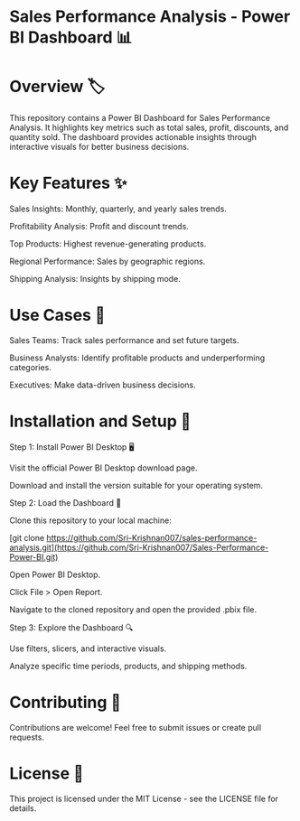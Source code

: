 # Sales Performance Analysis - Power BI Dashboard 📊

# Overview 🏷️

This repository contains a Power BI Dashboard for Sales Performance Analysis. It highlights key metrics such as total sales, profit, discounts, and quantity sold. The dashboard provides actionable insights through interactive visuals for better business decisions.

# Key Features ✨

Sales Insights: Monthly, quarterly, and yearly sales trends.

Profitability Analysis: Profit and discount trends.

Top Products: Highest revenue-generating products.

Regional Performance: Sales by geographic regions.

Shipping Analysis: Insights by shipping mode.

# Use Cases 💼

Sales Teams: Track sales performance and set future targets.

Business Analysts: Identify profitable products and underperforming categories.

Executives: Make data-driven business decisions.

# Installation and Setup 🚀

Step 1: Install Power BI Desktop 🖥️

Visit the official Power BI Desktop download page.

Download and install the version suitable for your operating system.

Step 2: Load the Dashboard 📂

Clone this repository to your local machine:

[git clone https://github.com/Sri-Krishnan007/sales-performance-analysis.git](https://github.com/Sri-Krishnan007/Sales-Performance-Power-BI.git)

Open Power BI Desktop.

Click File > Open Report.

Navigate to the cloned repository and open the provided .pbix file.

Step 3: Explore the Dashboard 🔍

Use filters, slicers, and interactive visuals.

Analyze specific time periods, products, and shipping methods.

# Contributing 🤝

Contributions are welcome! Feel free to submit issues or create pull requests.

# License 📜

This project is licensed under the MIT License - see the LICENSE file for details.



